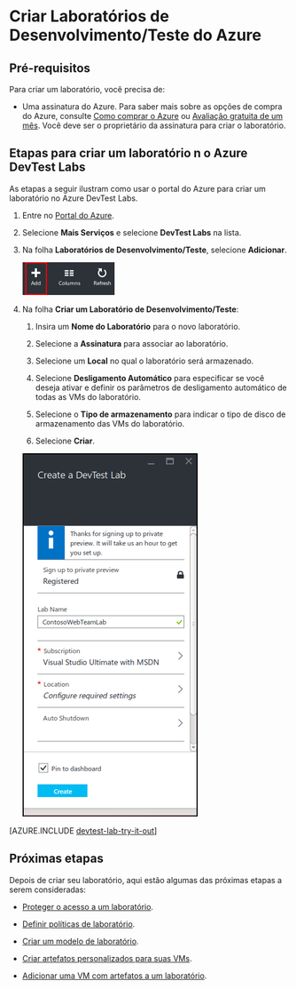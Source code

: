 <properties
	pageTitle="Criar um laboratório no Azure DevTest Labs | Microsoft Azure"
	description="Crie um laboratório no Azure DevTest Labs para máquinas virtuais"
	services="devtest-lab,virtual-machines"
	documentationCenter="na"
	authors="tomarcher"
	manager="douge"
	editor=""/>

<tags
	ms.service="devtest-lab"
	ms.workload="na"
	ms.tgt_pltfrm="na"
	ms.devlang="na"
	ms.topic="get-started-article"
	ms.date="09/12/2016"
	ms.author="tarcher"/>

# Criar Laboratórios de Desenvolvimento/Teste do Azure

## Pré-requisitos

Para criar um laboratório, você precisa de:

- Uma assinatura do Azure. Para saber mais sobre as opções de compra do Azure, consulte [Como comprar o Azure](https://azure.microsoft.com/pricing/purchase-options/) ou [Avaliação gratuita de um mês](https://azure.microsoft.com/pricing/free-trial/). Você deve ser o proprietário da assinatura para criar o laboratório.

## Etapas para criar um laboratório n o Azure DevTest Labs

As etapas a seguir ilustram como usar o portal do Azure para criar um laboratório no Azure DevTest Labs.

1. Entre no [Portal do Azure](http://go.microsoft.com/fwlink/p/?LinkID=525040).

1. Selecione **Mais Serviços** e selecione **DevTest Labs** na lista.

1. Na folha **Laboratórios de Desenvolvimento/Teste**, selecione **Adicionar**.

    ![Adicionar um laboratório](./media/devtest-lab-create-lab/add-lab-button.png)

1. Na folha **Criar um Laboratório de Desenvolvimento/Teste**:

    1. Insira um **Nome do Laboratório** para o novo laboratório.
    
	1. Selecione a **Assinatura** para associar ao laboratório.
    
	1. Selecione um **Local** no qual o laboratório será armazenado.
    
	1. Selecione **Desligamento Automático** para especificar se você deseja ativar e definir os parâmetros de desligamento automático de todas as VMs do laboratório.
	
	1. Selecione o **Tipo de armazenamento** para indicar o tipo de disco de armazenamento das VMs do laboratório.
    
	1. Selecione **Criar**.

    ![Criar uma folha de laboratório](./media/devtest-lab-create-lab/create-devtestlab-blade.png)

[AZURE.INCLUDE [devtest-lab-try-it-out](../../includes/devtest-lab-try-it-out.md)]

## Próximas etapas

Depois de criar seu laboratório, aqui estão algumas das próximas etapas a serem consideradas:

- [Proteger o acesso a um laboratório](devtest-lab-add-devtest-user.md).

- [Definir políticas de laboratório](devtest-lab-set-lab-policy.md).

- [Criar um modelo de laboratório](devtest-lab-create-template.md).

- [Criar artefatos personalizados para suas VMs](devtest-lab-artifact-author.md).

- [Adicionar uma VM com artefatos a um laboratório](devtest-lab-add-vm-with-artifacts.md).

<!---HONumber=AcomDC_0914_2016-->